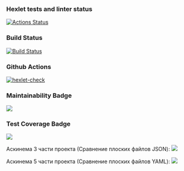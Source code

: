 ### Hexlet tests and linter status
[![Actions Status](https://github.com/Xrustic/python-project-50/actions/workflows/hexlet-check.yml/badge.svg)](https://github.com/Xrustic/python-project-50/actions)

### Build Status
[![Build Status](https://github.com/Xrustic/python-project-50/actions/workflows/hexlet-check.yml/badge.svg?branch=master)](https://github.com/Xrustic/python-project-50/actions)

### Github Actions
[![hexlet-check](https://github.com/Xrustic/python-project-50/actions/workflows/hexlet-check.yml/badge.svg)](https://github.com/Xrustic/python-project-50/actions/workflows/hexlet-check.yml)

### Maintainability Badge
<a href="https://codeclimate.com/github/Xrustic/python-project-50/maintainability"><img src="https://api.codeclimate.com/v1/badges/677257c31e98d01739bd/maintainability" /></a>

### Test Coverage Badge
<a href="https://codeclimate.com/github/Xrustic/python-project-50/test_coverage"><img src="https://api.codeclimate.com/v1/badges/677257c31e98d01739bd/test_coverage" /></a>

Аскинема 3 части проекта (Сравнение плоских файлов JSON):
<a href="https://asciinema.org/a/OfiBUlZDiVoI1L8cTaJWqrACh" target="_blank"><img src="https://asciinema.org/a/OfiBUlZDiVoI1L8cTaJWqrACh.svg" /></a>

Аскинема 5 части проекта (Сравнение плоских файлов YAML):
<a href="https://asciinema.org/a/LG7mjBnovSKFx5tKBB9b4Hc9E" target="_blank"><img src="https://asciinema.org/a/LG7mjBnovSKFx5tKBB9b4Hc9E.svg" /></a>
